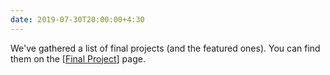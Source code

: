 ```yaml
---
date: 2019-07-30T20:00:00+4:30
---
```

We've gathered a list of final projects (and the featured ones). You can find them on the [[Final Project](final_project/)] page.